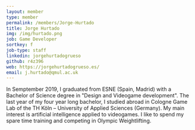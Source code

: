 ```yaml
---
layout: member
type: member
permalink: /members/Jorge-Hurtado
title: Jorge Hurtado
img: /img/hurtado.png
job: Game Developer
sortkey: f
job-type: staff
linkedin: jorgehurtadogrueso
github: r4z396
web: https://jorgehurtadogrueso.es/
email: j.hurtado@qmul.ac.uk
---
```


In Semptember 2019, I graduated from ESNE (Spain, Madrid) with a Bachelor of Science degree in "Design and Videogame development". The last year of my four year long bachelor, I studied abroad in Cologne Game Lab of the TH Köln – University of Applied Sciences (Germany). My main interest is artificial intelligence applied to videogames. I like to spend my spare time training and competing in Olympic Weightlifting.